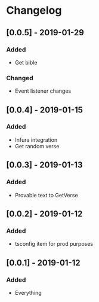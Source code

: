 # Changelog

## [0.0.5] - 2019-01-29

### Added

- Get bible

### Changed

- Event listener changes

## [0.0.4] - 2019-01-15

### Added

- Infura integration
- Get random verse

## [0.0.3] - 2019-01-13

### Added

- Provable text to GetVerse

## [0.0.2] - 2019-01-12

### Added

- tsconfig item for prod purposes

## [0.0.1] - 2019-01-12

### Added

- Everything
